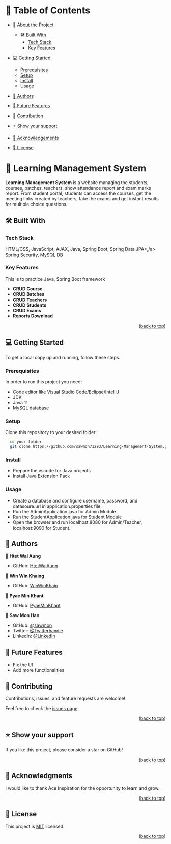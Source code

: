 <a name="readme-top"></a>

# 📗 Table of Contents

- [📖 About the Project](#about-project)

  - [🛠 Built With](#built-with)
    - [Tech Stack](#tech-stack)
    - [Key Features](#key-features)

- [💻 Getting Started](#getting-started)

  - [Prerequisites](#prerequisites)
  - [Setup](#setup)
  - [Install](#install)
  - [Usage](#usage)

- [👥 Authors](#authors)
- [🔭 Future Features](#features)
- [🤝 Contribution](#contributing)
- [⭐️ Show your support](#support)
- [🙏 Acknowledgements](#acknowledgements)
- [📝 License](#license)


# 📖  Learning Management System <a name="about-project"></a>

**Learning Management System** is a website managing the students, courses, batches, teachers, show attendance report and exam marks report. From student portal, students can access the courses, get the meeting links created by teachers, take the exams and  get instant results for multiple choice questions.

## 🛠 Built With <a name="built-with"></a>

### Tech Stack

<a name="built-with">HTML/CSS,</a>
<a name="tech-stack">JavaScript,</a>
<a name="tech-stack">AJAX,</a>
<a name="tech-stack">Java,</a>
<a name="tech-stack">Spring Boot,</a>
<a name="tech-stack">Spring Data JPA<,/a>
<a name="tech-stack">Spring Security,</a>
<a name="tech-stack">MySQL DB</a>


### Key Features <a name="key-features"></a>

This is to practice Java, Spring Boot framework

- **CRUD Course**
- **CRUD Batches**
- **CRUD Teachers**
- **CRUD Students**
- **CRUD Exams**
- **Reports Download**


<p align="right">(<a href="#readme-top">back to top</a>)</p>

## 💻 Getting Started <a name="getting-started"></a>

To get a local copy up and running, follow these steps.

### Prerequisites

In order to run this project you need:

- Code editor like Visual Studio Code/Eclipse/IntelliJ
- JDK 
- Java 11 
- MySQL database

### Setup

Clone this repository to your desired folder:

```sh
  cd your-folder
  git clone https://github.com/sawmon71293/Learning-Management-System.git
```

### Install
- Prepare the vscode for Java projects
- Install Java Extension Pack



### Usage
- Create a database and configure username, password, and datasoure.url in 
  application.properties file.
- Run the AdminApplication.java for Admin Module
- Run the StudentApplication.java for Student Module
- Open the browser and run localhost:8080 for Admin/Teacher, localhost:9090 for Student.


## 👥 Authors <a name="authors"></a>

👤 **Htet Wai Aung**

- GitHub: [HtetWaiAung](https://github.com/HtetWaiAung-0)

👤 **Win Win Khaing**

- GitHub: [WinWinKhain](https://github.com/WinWinKhaing2022)

👤 **Pyae Min Khant**

- GitHub: [PyaeMinKhant](https://github.com/adpmk112)


👤 **Saw Mon Han**

- GitHub: [@sawmon](https://github.com/sawmon71293)
- Twitter: [@Twitterhandle](https://twitter.com/sawmonhan)
- LinkedIn: [@LinkedIn](https://www.linkedin.com/in/saw-mon-han/)



## 🔭 Future Features <a name="features"></a>

- Fix the UI
- Add more functionalities


## 🤝 Contributing <a name="contributing"></a>

Contributions, issues, and feature requests are welcome!

Feel free to  check the [issues page](../../issues/).

<p align="right">(<a href="#readme-top">back to top</a>)</p>


## ⭐️ Show your support <a name="support"></a>

If you like this project, please consider a star on GitHub!

<p align="right">(<a href="#readme-top">back to top</a>)</p>


## 🙏 Acknowledgments <a name="acknowledgements"></a>

I would like to thank Ace Inspiration for the opportunity to learn and grow.

<p align="right">(<a href="#readme-top">back to top</a>)</p>


## 📝 License <a name="license"></a>

This project is [MIT](./LICENSE) licensed.

<p align="right">(<a href="#readme-top">back to top</a>)</p>
